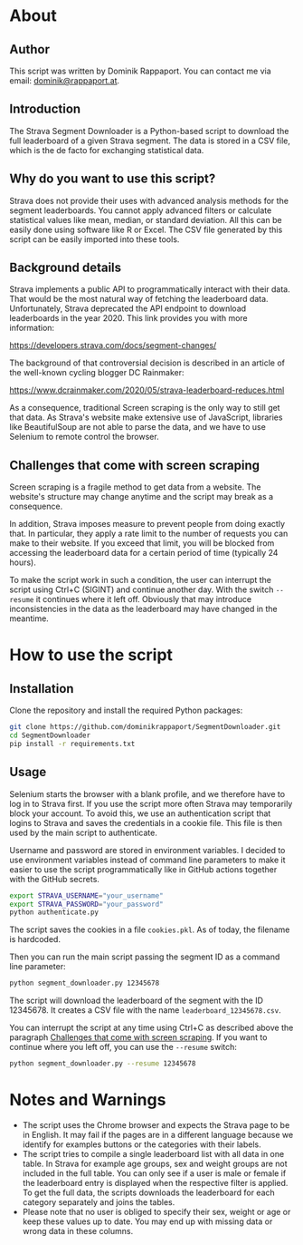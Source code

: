 # About

## Author

This script was written by Dominik Rappaport. You can contact me via 
email: [dominik@rappaport.at](mailto:dominik@rappaport.at?subject=SegmentDownloader).

## Introduction

The Strava Segment Downloader is a Python-based script to download the full leaderboard of a 
given Strava segment. The data is stored in a CSV file, which is the de facto for exchanging
statistical data.

## Why do you want to use this script?

Strava does not provide their uses with advanced analysis methods for the segment leaderboards.
You cannot apply advanced filters or calculate statistical values like mean, median, or standard
deviation. All this can be easily done using software like R or Excel. The CSV file generated by
this script can be easily imported into these tools.

## Background details

Strava implements a public API to programmatically interact with their data. That would be the most
natural way of fetching the leaderboard data. Unfortunately, Strava deprecated the API endpoint to
download leaderboards in the year 2020. This link provides you with more information:

https://developers.strava.com/docs/segment-changes/

The background of that controversial decision is described in an article of the well-known cycling
blogger DC Rainmaker:

https://www.dcrainmaker.com/2020/05/strava-leaderboard-reduces.html

As a consequence, traditional Screen scraping is the only way to still get that data. As Strava's
website make extensive use of JavaScript, libraries like BeautifulSoup are not able to parse the
data, and we have to use Selenium to remote control the browser.

## Challenges that come with screen scraping

Screen scraping is a fragile method to get data from a website. The website's structure may change
anytime and the script may break as a consequence.

In addition, Strava imposes measure to prevent people from doing exactly that. In particular,
they apply a rate limit to the number of requests you can make to their website. If you exceed
that limit, you will be blocked from accessing the leaderboard data for a certain period of time
(typically 24 hours).

To make the script work in such a condition, the user can interrupt the script using Ctrl+C (SIGINT)
and continue another day. With the switch `--resume` it continues where it left off. Obviously that
may introduce inconsistencies in the data as the leaderboard may have changed in the meantime.

# How to use the script

## Installation

Clone the repository and install the required Python packages:

```bash
git clone https://github.com/dominikrappaport/SegmentDownloader.git
cd SegmentDownloader
pip install -r requirements.txt
```

## Usage

Selenium starts the browser with a blank profile, and we therefore have to log in to Strava first.
If you use the script more often Strava may temporarily block your account. To avoid this, we
use an authentication script that logins to Strava and saves the credentials in a cookie file.
This file is then used by the main script to authenticate.

Username and password are stored in environment variables. I decided to use environment variables
instead of command line parameters to make it easier to use the script programmatically like in 
GitHub actions together with the GitHub secrets.

```bash
export STRAVA_USERNAME="your_username"
export STRAVA_PASSWORD="your_password"
python authenticate.py
```

The script saves the cookies in a file `cookies.pkl`. As of today, the filename is hardcoded.

Then you can run the main script passing the segment ID as a command line parameter:

```bash
python segment_downloader.py 12345678
```

The script will download the leaderboard of the segment with the ID 12345678. It creates a CSV file with 
the name `leaderboard_12345678.csv`.

You can interrupt the script at any time using Ctrl+C as described above the paragraph
[Challenges that come with screen scraping](#challenges-that-come-with-screen-scraping). 
If you want to continue where you left off, you can use the `--resume` switch:

```bash
python segment_downloader.py --resume 12345678
```

# Notes and Warnings

- The script uses the Chrome browser and expects the Strava page to be in English. It may fail if
  the pages are in a different language because we identify for examples buttons or the categories
  with their labels.
- The script tries to compile a single leaderboard list with all data in one table. In Strava for
  example age groups, sex and weight groups are not included in the full table. You can only
  see if a user is male or female if the leaderboard entry is displayed when the respective filter
  is applied. To get the full data, the scripts downloads the leaderboard for each category separately
  and joins the tables.
- Please note that no user is obliged to specify their sex, weight or age or keep these values up to date. 
  You may end up with missing data or wrong data in these columns.